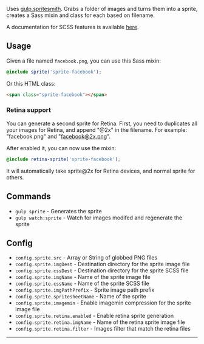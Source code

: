 Uses [gulp.spritesmith](https://github.com/twolfson/gulp.spritesmith). Grabs a folder of images and turns them into a sprite, creates a Sass mixin and class for each based on filename.

A documentation for SCSS features is available [here](https://www.bignerdranch.com/blog/css-sprite-management-with-gulp-part2/).

## Usage

Given a file named `facebook.png`, you can use this Sass mixin:

```scss
@include sprite('sprite-facebook');
```

Or this HTML class:

```html
<span class="sprite-facebook"></span>
```

### Retina support

You can generate a second sprite for Retina.
First, you need to duplicates all your images for Retina, and append "@2x" in the filename. For example: "facebook.png" and "facebook@2x.png".

After enabled it, you can now use the mixin:

```scss
@include retina-sprite('sprite-facebook');
```

It will automatically take sprite@2x for Retina devices, and normal sprite for others.


## Commands

- `gulp sprite` - Generates the sprite
- `gulp watch:sprite` - Watch for images modifed and regenerate the sprite

## Config

- `config.sprite.src` - Array or String of globbed PNG files
- `config.sprite.imgDest` - Destination directory for the sprite image file
- `config.sprite.cssDest` - Destination directory for the sprite SCSS file
- `config.sprite.imgName` - Name of the sprite image file
- `config.sprite.cssName` - Name of the sprite SCSS file
- `config.sprite.imgPathPrefix` - Sprite image path prefix
- `config.sprite.spritesheetName` - Name of the sprite
- `config.sprite.imagemin` - Enable imagemin compression for the sprite image file
- `config.sprite.retina.enabled` - Enable retina sprite generation
- `config.sprite.retina.imgName` - Name of the retina sprite image file
- `config.sprite.retina.filter` - Images filter that match the retina files

---
